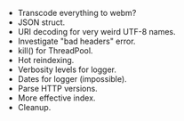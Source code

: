 - Transcode everything to webm?
- JSON struct.
- URI decoding for very weird UTF-8 names.
- Investigate "bad headers" error.
- kill() for ThreadPool.
- Hot reindexing.
- Verbosity levels for logger.
- Dates for logger (impossible).
- Parse HTTP versions.
- More effective index.
- Cleanup.